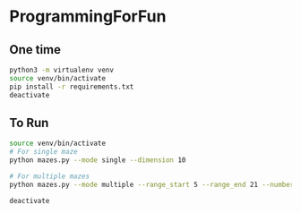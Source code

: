 # ProgrammingForFun

## One time

```bash
python3 -m virtualenv venv
source venv/bin/activate
pip install -r requirements.txt
deactivate
```

## To Run

```bash
source venv/bin/activate
# For single maze
python mazes.py --mode single --dimension 10

# For multiple mazes
python mazes.py --mode multiple --range_start 5 --range_end 21 --number 11

deactivate
```
